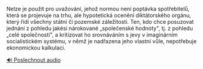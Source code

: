 
Nelze je použít pro uvažování, jehož normou není poptávka spotřebitelů, která se projevuje na trhu, ale hypotetická ocenění diktátorského orgánu, který řídí všechny státní či pozemské záležitosti. Ten, kdo chce posuzovat jednání z pohledu jakési nárokované „společenské hodnoty", tj. z pohledu „celé společnosti", a kritizovat ho srovnáváním s jevy v imaginárním socialistickém systému, v němž je nadřazena jeho vlastní vůle, nepotřebuje ekonomickou kalkulaci.

[🔊 Poslechnout audio](/data/7-paragraphs/audio/chapter_42/para_002-Nelze-je-pout-pro-uvaovn-jeho-normou-nen-p.mp3)
